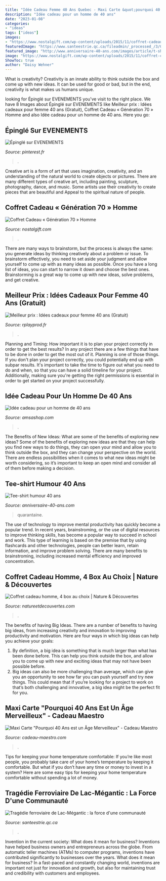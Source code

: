 ```yaml
---
title: "Idée Cadeau Femme 40 Ans Quebec - Maxi Carte &quot;pourquoi 40 Ans Est Un âge Merveilleux&quot;"
description: "Idée cadeau pour un homme de 40 ans"
date: "2023-01-08"
categories:
- "ideas"
tags: ["ideas"]
images:
- "https://www.nostalgift.com/wp-content/uploads/2015/11/coffret-cadeau-70-homme-tac-tac-768x768.gif"
featuredImage: "https://www.santeestrie.qc.ca/fileadmin/_processed_/3/0/csm_Soutien_a_domicile_4bd9f6ca78.jpg"
featured_image: "http://www.anniversaire-40-ans.com/images/article/t-shirt-humour-40-ans.jpg"
image: "https://www.nostalgift.com/wp-content/uploads/2015/11/coffret-cadeau-70-homme-tac-tac-768x768.gif"
ShowToc: true
author: "Daisy Wehner"
---
```



What is creativity?
Creativity is an innate ability to think outside the box and come up with new ideas. It can be used for good or bad, but in the end, creativity is what makes us humans unique.

	

		
looking for Épinglé sur EVENEMENTS you've visit to the right place. We have 8 Images about Épinglé sur EVENEMENTS like Meilleur prix : Idées cadeaux pour femme 40 ans (Gratuit), Coffret Cadeau « Génération 70 » Homme and also Idée cadeau pour un homme de 40 ans. Here you go:
		
    
## Épinglé Sur EVENEMENTS

<img loading=lazy src="https://i.pinimg.com/originals/9d/f3/45/9df345906b204b61111e12b599fad796.jpg" onerror="this.onerror=null;this.src='https://tse2.mm.bing.net/th?id=OIP.mtSwvjNE8yOc2febXKjQvQHaFj&amp;pid=15.1';" alt="Épinglé sur EVENEMENTS">

_Source: pinterest.fr_

>. 

	

Creative art is a form of art that uses imagination, creativity, and an understanding of the natural world to create objects or pictures. There are many different types of creative art, including painting, sculpture, photography, dance, and music. Some artists use their creativity to create pieces that are beautiful and Appeal to the spiritual nature of people.

    
## Coffret Cadeau « Génération 70 » Homme

<img loading=lazy src="https://www.nostalgift.com/wp-content/uploads/2015/11/coffret-cadeau-70-homme-tac-tac-768x768.gif" onerror="this.onerror=null;this.src='https://tse2.mm.bing.net/th?id=OIP.q3go3uUD4i1aWS_Oku0kjAHaHa&amp;pid=15.1';" alt="Coffret Cadeau « Génération 70 » Homme">

_Source: nostalgift.com_

>. 

	

There are many ways to brainstorm, but the process is always the same: you generate ideas by thinking creatively about a problem or issue. To brainstorm effectively, you need to set aside your judgment and allow yourself to come up with as many ideas as possible. Once you have a long list of ideas, you can start to narrow it down and choose the best ones. Brainstorming is a great way to come up with new ideas, solve problems, and get creative.

    
## Meilleur Prix : Idées Cadeaux Pour Femme 40 Ans (Gratuit)

<img loading=lazy src="https://rplayprod.fr/wp-content/uploads/4593/idée-cadeau-pour-homme-trentenaire-5ebd111ca644c.jpg" onerror="this.onerror=null;this.src='https://tse4.mm.bing.net/th?id=OIP.sX5Wzj7p_b2ilyFWZre44QAAAA&amp;pid=15.1';" alt="Meilleur prix : Idées cadeaux pour femme 40 ans (Gratuit)">

_Source: rplayprod.fr_

>. 

	

Planning and Timing: How important it is to plan your project correctly in order to get the best results?
In any project there are a few things that have to be done in order to get the most out of it. Planning is one of those things. If you don't plan your project correctly, you could potentially end up with subpar results. It's important to take the time to figure out what you need to do and when, so that you can have a solid timeline for your project. Additionally, making sure you're getting the right permissions is essential in order to get started on your project successfully.

    
## Idée Cadeau Pour Un Homme De 40 Ans

<img loading=lazy src="http://www.amsashop.com/wp-content/uploads/2014/08/Idee-cadeau-homme-40-ans.jpg" onerror="this.onerror=null;this.src='https://tse2.mm.bing.net/th?id=OIP.PP94jipdEE44DmsGQVLbWgHaIV&amp;pid=15.1';" alt="Idée cadeau pour un homme de 40 ans">

_Source: amsashop.com_

>. 

	

The Benefits of New Ideas: What are some of the benefits of exploring new ideas?
Some of the benefits of exploring new ideas are that they can help you find new ways to do things, they can open your mind and allow you to think outside the box, and they can change your perspective on the world. There are endless possibilities when it comes to what new ideas might be worth considering, so it’s important to keep an open mind and consider all of them before making a decision.

    
## Tee-shirt Humour 40 Ans

<img loading=lazy src="http://www.anniversaire-40-ans.com/images/article/t-shirt-humour-40-ans.jpg" onerror="this.onerror=null;this.src='https://tse4.mm.bing.net/th?id=OIP.sKvVrxNv6ySfjxJYQoamCQHaFn&amp;pid=15.1';" alt="Tee-shirt humour 40 ans">

_Source: anniversaire-40-ans.com_

>quarantaine. 

	

The use of technology to improve mental productivity has quickly become a popular trend. In recent years, brainstroming, or the use of digital resources to improve thinking skills, has become a popular way to succeed in school and work. This type of learning is based on the premise that by using flashcards and other technologies, people can better learn, retain information, and improve problem solving. There are many benefits to brainstroming, including increased mental efficiency and improved concentration.

    
## Coffret Cadeau Homme, 4 Box Au Choix | Nature &amp; Découvertes

<img loading=lazy src="https://cache.natureetdecouvertes.com/Medias/Images/Articles/92291530/690" onerror="this.onerror=null;this.src='https://tse3.mm.bing.net/th?id=OIP.Om7rYC_-eyO2VPkQsRt11gHaHa&amp;pid=15.1';" alt="Coffret cadeau homme, 4 box au choix | Nature &amp; Découvertes">

_Source: natureetdecouvertes.com_

>. 

	

The benefits of having Big Ideas.
There are a number of benefits to having big ideas, from increasing creativity and innovation to improving productivity and motivation. Here are four ways in which big ideas can help you achieve your goals: 
1. By definition, a big idea is something that is much larger than what has been done before. This can help you think outside the box, and allow you to come up with new and exciting ideas that may not have been possible before. 
2. Big ideas can also be more challenging than average, which can give you an opportunity to see how far you can push yourself and try new things. This could mean that if you’re looking for a project to work on that’s both challenging and innovative, a big idea might be the perfect fit for you. 

    
## Maxi Carte &quot;Pourquoi 40 Ans Est Un Âge Merveilleux&quot; - Cadeau Maestro

<img loading=lazy src="https://www.cadeau-maestro.com/38493-thickbox_default/maxi-carte-pourquoi-40-ans-age-merveilleux.jpg" onerror="this.onerror=null;this.src='https://tse2.mm.bing.net/th?id=OIP.H71gVi3p8KZaLES6y8WtrgHaHa&amp;pid=15.1';" alt="Maxi Carte &quot;Pourquoi 40 Ans est un Âge Merveilleux&quot; - Cadeau Maestro">

_Source: cadeau-maestro.com_

>. 

	

Tips for keeping your home temperature comfortable:
If you’re like most people, you probably take care of your home’s temperature by keeping it comfortable. But what if you don’t have any time or money to invest in a system? Here are some easy tips for keeping your home temperature comfortable without spending a lot of money.

    
## Tragédie Ferroviaire De Lac-Mégantic : La Force D&#039;une Communauté

<img loading=lazy src="https://www.santeestrie.qc.ca/fileadmin/_processed_/3/0/csm_Soutien_a_domicile_4bd9f6ca78.jpg" onerror="this.onerror=null;this.src='https://tse3.mm.bing.net/th?id=OIP.7f7cQwlgOGohDZzJEklY4AHaD4&amp;pid=15.1';" alt="Tragédie ferroviaire de Lac-Mégantic : la force d&#039;une communauté">

_Source: santeestrie.qc.ca_

>. 

	

Invention in the current society: What does it mean for business?
Inventions have helped business owners and entrepreneurs across the globe. From automatic teller machines (ATMs) to computer programs, inventions have contributed significantly to businesses over the years. What does it mean for business? In a fast-paced and constantly changing world, inventions are important not just for innovation and growth, but also for maintaining trust and credibility with customers and employees.

